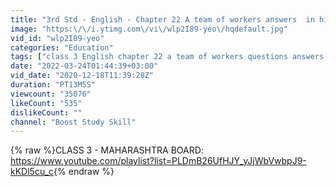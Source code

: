 ```yaml
---
title: "3rd Std - English - Chapter 22 A team of workers answers  in hindi - part 2 - Maharashtra board"
image: "https:\/\/i.ytimg.com\/vi\/wlp2I89-yeo\/hqdefault.jpg"
vid_id: "wlp2I89-yeo"
categories: "Education"
tags: ["class 3 English chapter 22 a team of workers questions answers part 2","maharashtra board class 3 English chapter 22 a team of workers questions answers exercise","ssc std 3 English lesson 22 a team of workers questions answers in hindi"]
date: "2022-03-24T01:44:39+03:00"
vid_date: "2020-12-18T11:39:28Z"
duration: "PT13M5S"
viewcount: "35076"
likeCount: "535"
dislikeCount: ""
channel: "Boost Study Skill"
---
```

{% raw %}CLASS 3 - MAHARASHTRA BOARD: <a rel="nofollow" target="blank" href="https://www.youtube.com/playlist?list=PLDmB26UfHJY_yJjWbVwbpJ9-kKDl5cu_c">https://www.youtube.com/playlist?list=PLDmB26UfHJY_yJjWbVwbpJ9-kKDl5cu_c</a>{% endraw %}
